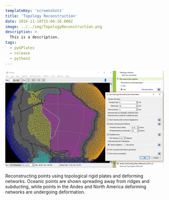 ```yaml
---
templateKey: 'screenshots'
title: 'Topology Reconstruction'
date: 2016-11-18T15:04:10.000Z
image: ../../img/TopologyReconstruction.png
description: >-
  This is a description. 
tags:
  - pyGPlates
  - release
  - python3
---
```

![Topology Reconstruction](../../img/TopologyReconstruction.png)

Reconstructing points using topological rigid plates and deforming networks. Oceanic points are shown spreading away from ridges and subducting, while points in the Andes and North America deforming networks are undergoing deformation.
